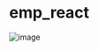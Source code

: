 # emp_react
![image](https://github.com/user-attachments/assets/0be86de7-4d6e-450b-b0c2-0fb0cea1fae2)
